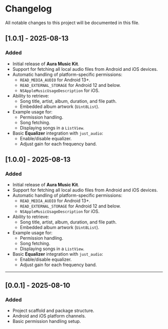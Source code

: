 # Changelog

All notable changes to this project will be documented in this file.

## [1.0.1] - 2025-08-13
### Added
- Initial release of **Aura Music Kit**.
- Support for fetching all local audio files from Android and iOS devices.
- Automatic handling of platform-specific permissions:
  - `READ_MEDIA_AUDIO` for Android 13+.
  - `READ_EXTERNAL_STORAGE` for Android 12 and below.
  - `NSAppleMusicUsageDescription` for iOS.
- Ability to retrieve:
  - Song title, artist, album, duration, and file path.
  - Embedded album artwork (`Uint8List`).
- Example usage for:
  - Permission handling.
  - Song fetching.
  - Displaying songs in a `ListView`.
- Basic **Equalizer** integration with `just_audio`:
  - Enable/disable equalizer.
  - Adjust gain for each frequency band.

## [1.0.0] - 2025-08-13
### Added
- Initial release of **Aura Music Kit**.
- Support for fetching all local audio files from Android and iOS devices.
- Automatic handling of platform-specific permissions:
  - `READ_MEDIA_AUDIO` for Android 13+.
  - `READ_EXTERNAL_STORAGE` for Android 12 and below.
  - `NSAppleMusicUsageDescription` for iOS.
- Ability to retrieve:
  - Song title, artist, album, duration, and file path.
  - Embedded album artwork (`Uint8List`).
- Example usage for:
  - Permission handling.
  - Song fetching.
  - Displaying songs in a `ListView`.
- Basic **Equalizer** integration with `just_audio`:
  - Enable/disable equalizer.
  - Adjust gain for each frequency band.

---

## [0.0.1] - 2025-08-10
### Added
- Project scaffold and package structure.
- Android and iOS platform channels.
- Basic permission handling setup.
